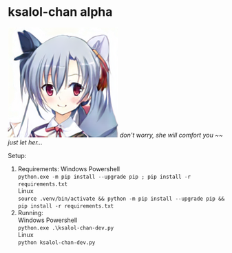 # ksalol-chan alpha

![Ksalol-sama](ksalol-sama.png)
*don't worry, she will comfort you ~~
just let her...* <br>

Setup:

1. Requirements:
Windows Powershell<br>
`python.exe -m pip install --upgrade pip ; pip install -r requirements.txt`<br>
Linux<br>
`source .venv/bin/activate && python -m pip install --upgrade pip && pip install -r requirements.txt`<br>
2. Running:  
Windows Powershell<br>
`python.exe .\ksalol-chan-dev.py`<br>
Linux<br>
`python ksalol-chan-dev.py`<br>
